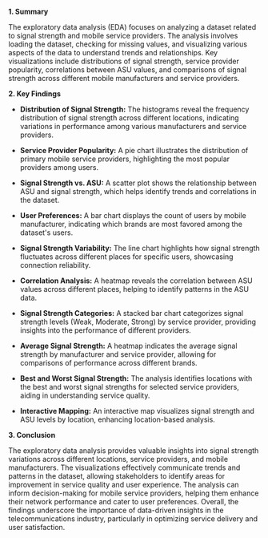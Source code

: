 ﻿**1. Summary**

The exploratory data analysis (EDA) focuses on analyzing a dataset related to signal strength and mobile service providers. The analysis involves loading the dataset, checking for missing values, and visualizing various aspects of the data to understand trends and relationships. Key visualizations include distributions of signal strength, service provider popularity, correlations between ASU values, and comparisons of signal strength across different mobile manufacturers and service providers.

**2. Key Findings**

- **Distribution of Signal Strength:** The histograms reveal the frequency distribution of signal strength across different locations, indicating variations in performance among various manufacturers and service providers.

- **Service Provider Popularity:** A pie chart illustrates the distribution of primary mobile service providers, highlighting the most popular providers among users.

- **Signal Strength vs. ASU:** A scatter plot shows the relationship between ASU and signal strength, which helps identify trends and correlations in the dataset.

- **User Preferences:** A bar chart displays the count of users by mobile manufacturer, indicating which brands are most favored among the dataset's users.

- **Signal Strength Variability:** The line chart highlights how signal strength fluctuates across different places for specific users, showcasing connection reliability.

- **Correlation Analysis:** A heatmap reveals the correlation between ASU values across different places, helping to identify patterns in the ASU data.

- **Signal Strength Categories:** A stacked bar chart categorizes signal strength levels (Weak, Moderate, Strong) by service provider, providing insights into the performance of different providers.

- **Average Signal Strength:** A heatmap indicates the average signal strength by manufacturer and service provider, allowing for comparisons of performance across different brands.

- **Best and Worst Signal Strength:** The analysis identifies locations with the best and worst signal strengths for selected service providers, aiding in understanding service quality.

- **Interactive Mapping:** An interactive map visualizes signal strength and ASU levels by location, enhancing location-based analysis.

**3. Conclusion**

The exploratory data analysis provides valuable insights into signal strength variations across different locations, service providers, and mobile manufacturers. The visualizations effectively communicate trends and patterns in the dataset, allowing stakeholders to identify areas for improvement in service quality and user experience. The analysis can inform decision-making for mobile service providers, helping them enhance their network performance and cater to user preferences. Overall, the findings underscore the importance of data-driven insights in the telecommunications industry, particularly in optimizing service delivery and user satisfaction.
